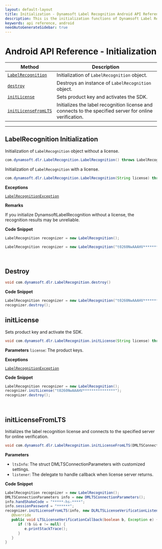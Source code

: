 ```yaml
---
layout: default-layout
title: Initialization - Dynamsoft Label Recognition Android API Reference
description: This is the initialization functions of Dynamsoft Label Recognition for Android API Reference.
keywords: api reference, android
needAutoGenerateSidebar: true
---
```


# Android API Reference - Initialization

| Method               | Description |
|----------------------|-------------|
  | [`LabelRecognition`](#labelrecognition) | Initialization of `LabelRecognition` object.|
  | [`destroy`](#destroy) | Destroys an instance of `LabelRecognition` object.|   
  | [`initLicense`](#initlicense) | Sets product key and activates the SDK. |
  | [`initLicenseFromLTS`](#initlicensefromlts) | Initializes the label recognition license and connects to the specified server for online verification. |

  ---

## LabelRecognition Initialization

Initialization of `LabelRecognition` object without a license.

```java
com.dynamsoft.dlr.LabelRecognition.LabelRecognition() throws LabelRecognitionException
```

Initialization of `LabelRecognition` with a license.

```java
com.dynamsoft.dlr.LabelRecognition.LabelRecognition(String license)	throws Exception
```

**Exceptions**

[`LabelRecognitionException`](../class/label-recognition-exception.md)


**Remarks**

If you initialize DynamsoftLabelRecognition without a license, the recognition results may be unreliable.

**Code Snippet**

```java
LabelRecognition recognizer = new LabelRecognition();
```

```java
LabelRecognition recognizer = new LabelRecognition("t0260NwAAAHV***************");
```

&nbsp;


## Destroy

```java
void com.dynamsoft.dlr.LabelRecognition.destroy()	
```

**Code Snippet**

```java
LabelRecognition recognizer = new LabelRecognition("t0260NwAAAHV***************");
recognizer.destroy();
```


## initLicense
Sets product key and activate the SDK.

```java
void com.dynamsoft.dlr.LabelRecognition.initLicense(String license) throws LabelRecognitionException
```   

**Parameters**
`license`: The product keys.

**Exceptions**

[`LabelRecognitionException`](../class/label-recognition-exception.md)

**Code Snippet**
```java
LabelRecognition recognizer = new LabelRecognition();
recognizer.initLicense("t0260NwAAAHV***************");
recognizer.destroy();
```

&nbsp;


## initLicenseFromLTS
Initializes the label recognition license and connects to the specified server for online verification.

```java
void com.dynamsoft.dlr.LabelRecognition.initLicenseFromLTS(DMLTSConnectionParameters ltsInfo, DLRLTSLicenseVerificationListener listener)
```   

**Parameters**
- `ltsInfo`: The struct DMLTSConnectionParameters with customized settings.  
- `listener`: The delegate to handle callback when license server returns.

**Code Snippet**
```java
LabelRecognition recognizer = new LabelRecognition();
DMLTSConnectionParameters info = new DMLTSConnectionParameters();
info.handShakeCode = "*****-hs-****";
info.sessionPassword = "******";
recognizer.initLicenseFromLTS(info, new DLRLTSLicenseVerificationListener() {
   @Override
   public void LTSLicenseVerificationCallback(boolean b, Exception e) {
      if (!b && e != null) {
         e.printStackTrace();
      }
   }
}
```

&nbsp;

